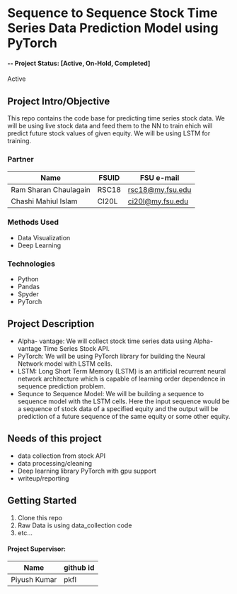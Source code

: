 # Sequence to Sequence Stock Time Series Data Prediction Model using PyTorch 

#### -- Project Status: [Active, On-Hold, Completed]
Active

## Project Intro/Objective
This repo contains the code base for predicting time series stock data. We will be using live stock data and feed them to the NN to train ehich will predict future stock values of given equity. We will be using LSTM for training. 

### Partner
|Name     |  FSUID   |  FSU e-mail  |
|---------|-----------------|-------|
| Ram Sharan Chaulagain | RSC18 | rsc18@my.fsu.edu |
| Chashi Mahiul Islam | CI20L | ci20l@my.fsu.edu |

### Methods Used
* Data Visualization
* Deep Learning


### Technologies
* Python
* Pandas
* Spyder
* PyTorch
 

## Project Description
* Alpha- vantage: We will collect stock time series data using Alpha-vantage Time Series Stock API. 
* PyTorch: We will be using PyTorch library for building the Neural Network model with LSTM cells.
* LSTM: Long Short Term Memory (LSTM) is an artificial recurrent neural network architecture which is capable of learning order dependence in sequence prediction problem.
* Sequnce to Sequence Model: We will be building a sequence to sequence model with the LSTM cells. Here the input sequence would be a sequence of stock data of a specified equity and the output will be prediction of a future sequence of the same equity or some other equity. 


## Needs of this project

- data collection from stock API
- data processing/cleaning
- Deep learning library PyTorch with gpu support
- writeup/reporting

## Getting Started

1. Clone this repo 
2. Raw Data is using data_collection code    
3. etc...

#### Project Supervisor:

|Name     |  github id   | 
|---------|-----------------|
|Piyush Kumar | pkfl |


